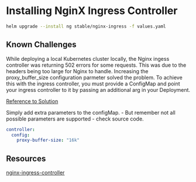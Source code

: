 # Installing NginX Ingress Controller  

```bash
helm upgrade --install ng stable/nginx-ingress -f values.yaml
```

## Known Challenges  

While deploying a local Kubernetes cluster locally, the Nginx ingess controller was returning 502
errors for some requests. This was due to the headers being too large for Nginx to handle.
Increasing the proxy_buffer_size configuration parmeter solved the problem. To achieve this with
the ingress controller, you must provide a ConfigMap and point your ingress controller to it by
passing an additional arg in your Deployment.

[Reference to Solution](https://andrewlock.net/fixing-nginx-upstream-sent-too-big-header-error-when-running-an-ingress-controller-in-kubernetes/)

Simply add extra parameters to the configMap. - But remember not all possible parameters are supported - check source code.

```yaml
controller:
  config:
    proxy-buffer-size: "16k"
```

## Resources  

[nginx-ingress-controller](https://github.com/helm/charts/tree/master/stable/nginx-ingress)

